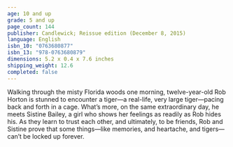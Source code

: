 ```yaml
---
age: 10 and up
grade: 5 and up
page_count: 144
publisher: Candlewick; Reissue edition (December 8, 2015)
language: English
isbn_10: "0763680877"
isbn_13: "978-0763680879"
dimensions: 5.2 x 0.4 x 7.6 inches
shipping_weight: 12.6
completed: false
---
```


Walking through the misty Florida woods one morning, twelve-year-old Rob Horton is stunned to encounter a tiger—a real-life, very large tiger—pacing back and forth in a cage. What’s more, on the same extraordinary day, he meets Sistine Bailey, a girl who shows her feelings as readily as Rob hides his. As they learn to trust each other, and ultimately, to be friends, Rob and Sistine prove that some things—like memories, and heartache, and tigers—can’t be locked up forever.
